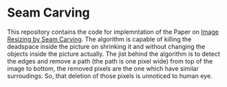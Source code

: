 # Seam Carving 
This repository contains the code for implemntation of the Paper on [Image Resizing by Seam Carving](http://www.cs.cmu.edu/afs/andrew/scs/cs/15-463/f07/proj2/www/wwedler/#:~:text=Seam%20carving%20allows%20a%20change,image%20and%20removing%20those%20paths.). 
The algorithm is capable of killing the deadspace inside the picture on shrinking it and without changing the objects inside the picture actually. The jist behind the algorithm is to detect the edges  and remove a path (the path is one pixel wide) from top of the image to bottom, the removed pixels are the one which have similar surroudings. So, that deletion of those pixels is unnoticed to human eye.
